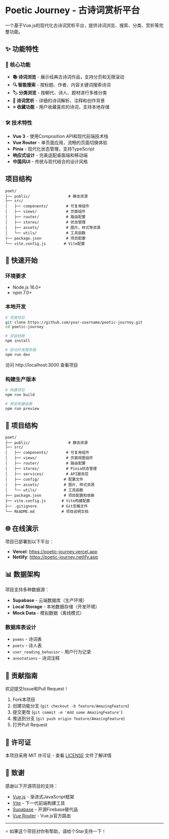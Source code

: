 # Poetic Journey - 古诗词赏析平台

一个基于Vue.js的现代化古诗词赏析平台，提供诗词浏览、搜索、分类、赏析等完整功能。

## ✨ 功能特性

### 🎯 核心功能
- **📚 诗词浏览** - 展示经典古诗词作品，支持分页和无限滚动
- **🔍 智能搜索** - 按标题、作者、内容关键词搜索诗词
- **🏷️ 分类浏览** - 按朝代、诗人、题材进行多维分类
- **📖 诗词赏析** - 详细的诗词解析、注释和创作背景
- **⭐ 收藏功能** - 用户收藏喜欢的诗词，支持本地存储

### 🛠️ 技术特性
- **Vue 3** - 使用Composition API和现代前端技术栈
- **Vue Router** - 单页面应用，流畅的页面切换体验
- **Pinia** - 现代化状态管理，支持TypeScript
- **响应式设计** - 完美适配桌面端和移动端
- **中国风UI** - 传统与现代结合的设计风格

## 项目结构

```
poet/
├── public/                 # 静态资源
├── src/
│   ├── components/        # 可复用组件
│   ├── views/             # 页面组件
│   ├── router/            # 路由配置
│   ├── stores/            # 状态管理
│   ├── assets/            # 图片、样式等资源
│   └── utils/             # 工具函数
├── package.json           # 项目配置
└── vite.config.js        # Vite配置
```

## 🚀 快速开始

### 环境要求
- Node.js 16.0+
- npm 7.0+

### 本地开发
```bash
# 克隆项目
git clone https://github.com/your-username/poetic-journey.git
cd poetic-journey

# 安装依赖
npm install

# 启动开发服务器
npm run dev
```

访问 http://localhost:3000 查看项目

### 构建生产版本
```bash
# 构建项目
npm run build

# 预览构建结果
npm run preview
```

## 📁 项目结构

```
poet/
├── public/                 # 静态资源
├── src/
│   ├── components/        # 可复用组件
│   ├── views/             # 页面视图组件
│   ├── router/            # 路由配置
│   ├── stores/            # Pinia状态管理
│   ├── services/          # API服务层
│   ├── config/           # 配置文件
│   ├── assets/           # 图片、样式资源
│   └── utils/            # 工具函数
├── package.json          # 项目配置和依赖
├── vite.config.js       # Vite构建配置
├── .gitignore           # Git忽略文件
└── README.md            # 项目说明文档
```

## 🌐 在线演示

项目已部署到以下平台：
- **Vercel**: https://poetic-journey.vercel.app
- **Netlify**: https://poetic-journey.netlify.app

## 📊 数据架构

项目支持多种数据源：
- **Supabase** - 云端数据库（生产环境）
- **Local Storage** - 本地数据存储（开发环境）
- **Mock Data** - 模拟数据（离线模式）

### 数据库表设计
- `poems` - 诗词表
- `poets` - 诗人表  
- `user_reading_behavior` - 用户行为记录
- `annotations` - 诗词注释

## 🤝 贡献指南

欢迎提交Issue和Pull Request！

1. Fork本项目
2. 创建功能分支 (`git checkout -b feature/AmazingFeature`)
3. 提交更改 (`git commit -m 'Add some AmazingFeature'`)
4. 推送到分支 (`git push origin feature/AmazingFeature`)
5. 打开Pull Request

## 📄 许可证

本项目采用 MIT 许可证 - 查看 [LICENSE](LICENSE) 文件了解详情

## 🙏 致谢

感谢以下开源项目的支持：
- [Vue.js](https://vuejs.org/) - 渐进式JavaScript框架
- [Vite](https://vitejs.dev/) - 下一代前端构建工具
- [Supabase](https://supabase.com/) - 开源Firebase替代品
- [Vue Router](https://router.vuejs.org/) - Vue.js官方路由

---
⭐ 如果这个项目对你有帮助，请给个Star支持一下！